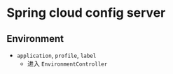 # Spring cloud config server

## Environment
  * `application`, `profile`, `label`
    * 进入 `EnvironmentController`

